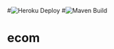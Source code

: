 #![Heroku Deploy](https://github.com/bhuvancom/ecom/actions/workflows/heroku-deploy.yml/badge.svg)
#![Maven Build](https://github.com/bhuvancom/ecom/actions/workflows/maven-build.yml/badge.svg)
# ecom
